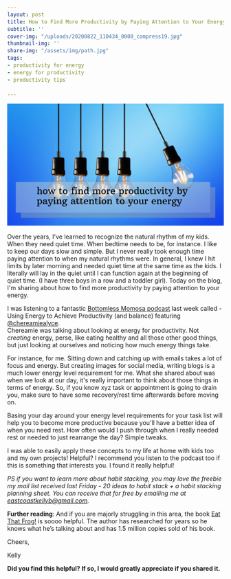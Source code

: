 ```yaml
---
layout: post
title: How to Find More Productivity by Paying Attention to Your Energy
subtitle: ''
cover-img: "/uploads/20200822_110434_0000_compress19.jpg"
thumbnail-img: ''
share-img: "/assets/img/path.jpg"
tags:
- productivity for energy
- energy for productivity
- productivity tips

---
```

![Lightbulbs swaying from the ceiling.](/uploads/20200713_152519_0000-1.png "lightbulbs")

Over the years, I've learned to recognize the natural rhythm of my kids. When they need quiet time. When bedtime needs to be, for instance. I like to keep our days slow and simple. But I never really took enough time paying attention to when my natural rhythms were. In general, I knew I hit limits by later morning and needed quiet time at the same time as the kids. I literally will lay in the quiet until I can function again at the beginning of quiet time. (I have three boys in a row and a toddler girl). Today on the blog, I'm sharing about how to find more productivity by paying attention to your energy.

I was listening to a fantastic [Bottomless Momosa podcast](https://podcasts.apple.com/us/podcast/bottomless-momosa/id1506416980) last week called - Using Energy to Achieve Productivity (and balance) featuring [@chereamiealyce](https://www.instagram.com/chereamiealyce/).  
Chereamie was talking about looking at energy for productivity. Not _creating_ energy, perse, like eating healthy and all those other good things, but just looking at ourselves and noticing how much energy things take.

For instance, for me. Sitting down and catching up with emails takes a lot of focus and energy. But creating images for social media, writing blogs is a much lower energy level requirement for me. What she shared about was when we look at our day, it's really important to think about those things in terms of energy. So, if you know xyz task or appointment is going to drain you, make sure to have some recovery/rest time afterwards before moving on. ⁣

Basing your day around your energy level requirements for your task list will help you to become more productive because you'll have a better idea of when you need rest. How often would I push through when I really needed rest or needed to just rearrange the day? Simple tweaks.

I was able to easily apply these concepts to my life at home with kids too and my own projects! Helpful? I recommend you listen to the podcast too if this is something that interests you. I found it really helpful!

_PS if you want to learn more about habit stacking, you may love the freebie my mail list received last Friday - 20 ideas to habit stack + a habit stacking planning sheet. You can receive that for free by emailing me at_ [_eastcoastkellyb@gmail.com_](mailto:eastcoastkellyb@gmail.com)_._

**Further reading**: And if you are majorly struggling in this area, the book [Eat That Frog!](https://amzn.to/3gVpdaF) is soooo helpful. The author has researched for years so he knows what he’s talking about and has 1.5 million copies sold of his book.

Cheers,

Kelly

**Did you find this helpful? If so, I would greatly appreciate if you shared it.**